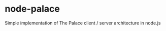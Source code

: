 node-palace
===========

Simple implementation of The Palace client / server architecture in node.js


